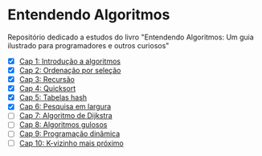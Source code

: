 # Entendendo Algoritmos

Repositório dedicado a estudos do livro "Entendendo Algoritmos: Um guia ilustrado para programadores e outros curiosos"

- [x] [Cap 1: Introdução a algoritmos](/1-Introducao-a-algoritmos/)
- [x] [Cap 2: Ordenação por seleção](/2-Ordenacao-por-selecao/)
- [x] [Cap 3: Recursão](/3-Recursao/)
- [x] [Cap 4: Quicksort](/4-Quicksort/)
- [x] [Cap 5: Tabelas hash](/5-Tabela-hash/)
- [x] [Cap 6: Pesquisa em largura](/6-Pesquisa-em-largura/)
- [ ] [Cap 7: Algoritmo de Dijkstra](/7-Algoritmo-de-Dijkstra/)
- [ ] [Cap 8: Algoritmos gulosos](/8-Algoritmos-gulosos/)
- [ ] [Cap 9: Programação dinâmica](/9-Programacao-dinamica/)
- [ ] [Cap 10: K-vizinho mais próximo](/10-K-vizinhos-mais-proximos/)
